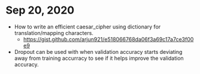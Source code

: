 # Sep 20, 2020
- How to write an efficient caesar_cipher using dictionary for translation/mapping characters.
  - https://gist.github.com/arjun921/e518066768da06f3a69c17a7ce3f00e9
- Dropout can be used with when validation accuracy starts deviating away from training accurracy to see if it helps improve the validation accuracy.
